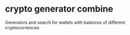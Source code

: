 # crypto generator combine
Generators and search for wallets with balances of different cryptocurrencies 
